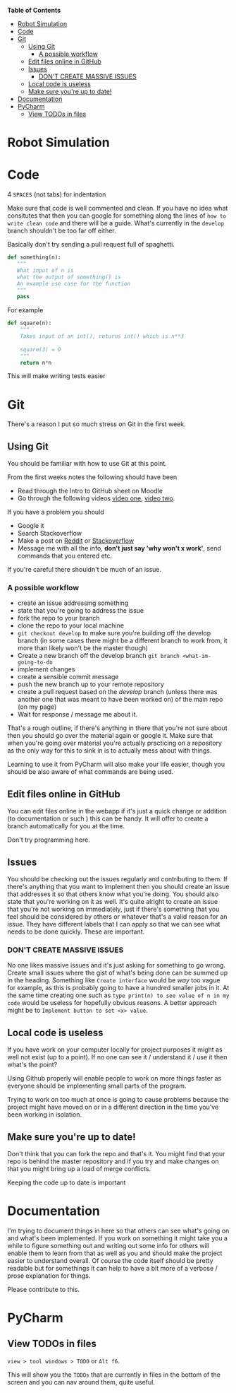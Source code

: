 
<!-- markdown-toc start - Don't edit this section. Run M-x markdown-toc-generate-toc again -->
**Table of Contents**

- [Robot Simulation](#robot-simulation)
- [Code](#code)
- [Git](#git)
    - [Using Git](#using-git)
        - [A possible workflow](#a-possible-workflow)
    - [Edit files online in GitHub](#edit-files-online-in-github)
    - [Issues](#issues)
        - [DON'T CREATE MASSIVE ISSUES](#dont-create-massive-issues)
    - [Local code is useless](#local-code-is-useless)
    - [Make sure you're up to date!](#make-sure-youre-up-to-date)
- [Documentation](#documentation)
- [PyCharm](#pycharm)
    - [View TODOs in files](#view-todos-in-files)

<!-- markdown-toc end -->




# Robot Simulation

# Code

4 `SPACES` (not tabs) for indentation


Make sure that code is well commented and clean. If you have no idea what
consitutes that then you can google for something along the lines of `how to
write clean code` and there will be a guide. What's currently in the `develop`
branch shouldn't be too far off either.

Basically don't try sending a pull request full of spaghetti.

```python
def something(n):
   """
   What input of n is
   what the output of something() is
   An example use case for the function
   """
   pass
```
For example 

```python
def square(n):
    """
    Takes input of an int(), returns int() which is n**3
    
    square(3) = 9
    """
    return n*n
```

This will make writing tests easier

# Git

There's a reason I put so much stress on Git in the first week.

## Using Git

You should be familiar with how to use Git at this point.

From the first weeks notes the following should have been 

* Read through the Intro to GitHub sheet on Moodle
* Go through the following videos
  [video one](https://www.youtube.com/watch?v=0fKg7e37bQE&list=PLoYCgNOIyGAB_8_iq1cL8MVeun7cB6eNc&index=14),
  [video two](https://www.youtube.com/watch?v=oFYyTZwMyAg&list=PLoYCgNOIyGAB_8_iq1cL8MVeun7cB6eNc&index=15).
  
If you have a problem you should 

* Google it 
* Search Stackoverflow
* Make a post on [Reddit](https://www.reddit.com/r/git/) or
  [Stackoverflow](http://stackoverflow.com/search?q=how+to+create+a+branch)
* Message me with all the info, **don't just say 'why won't x work'**, send
  commands that you entered etc.
  
If you're careful there shouldn't be much of an issue.

### A possible workflow

* create an issue addressing something
* state that you're going to address the issue
* fork the repo to your branch
* clone the repo to your local machine
* `git checkout develop` to make sure you're building off the develop branch (in some cases there might be a different branch to work from, it more than likely won't be the master though)
* Create a new branch off the develop branch `git branch <what-im-going-to-do`
* implement changes
* create a sensible commit message
* push the new branch up to your remote repository
* create a pull request based on the *develop* branch (unless there was another one that was meant to have been worked on) of the main repo (on my page)
* Wait for response / message me about it. 

That's a rough outline, if there's anything in there that you're not sure about
then you should go over the material again or google it. Make sure that when
you're going over material you're actually practicing on a repository as the
only way for this to sink in is to actually mess about with things. 

Learning to use it from PyCharm will also make your life easier, though you
should be also aware of what commands are being used.

## Edit files online in GitHub

You can edit files online in the webapp if it's just a quick change or addition
(to documentation or such ) this can be handy. It will offer to create a branch
automatically for you at the time.

Don't try programming here.

## Issues

You should be checking out the issues regularly and contributing to them. If
there's anything that you want to implement then you should create an issue that
addresses it so that others know what you're doing. You should also state that
you're working on it as well. It's quite alright to create an issue that you're
not working on immediately, just if there's something that you feel should be
considered by others or whatever that's a valid reason for an issue. They have
different labels that I can apply so that we can see what needs to be done
quickly. These are important.

### DON'T CREATE MASSIVE ISSUES

No one likes massive issues and it's just asking for something to go wrong.
Create small issues where the gist of what's being done can be summed up in the
heading. Something like `Create interface` would be *way* too vague for example,
as this is probably going to have a hundred smaller jobs in it. At the same time
creating one such as `type print(n) to see value of n in my code` would be
useless for hopefully obvious reasons. A better approach might be to `Implement
button to set <x> value`. 

## Local code is useless

If you have work on your computer locally for project purposes it might as well
not exist (up to a point). If no one can see it / understand it / use it then
what's the point? 

Using Github properly will enable people to work on more things faster as
everyone should be implementing small parts of the program. 

Trying to work on too much at once is going to cause problems because the
project might have moved on or in a different direction in the time you've been
working in isolation.

## Make sure you're up to date!

Don't think that you can fork the repo and that's it. You might find that your
repo is behind the master repository and if you try and make changes on that you
might bring up a load of merge conflicts. 

Keeping the code up to date is important

# Documentation

I'm trying to document things in here so that others can see what's going on and
what's been implemented. If you work on something it might take you a while to
figure something out and writing out some info for others will enable them to
learn from that as well as you and should make the project easier to understand
overall. Of course the code itself should be pretty readable but for somethings
it can help to have a bit more of a verbose / prose explanation for things.

Please contribute to this.

# PyCharm

## View TODOs in files

`view > tool windows > TODO` or `Alt f6`. 

This will show you the `TODOs` that are currently in files in the bottom of the screen and you can nav around them, quite useful.
